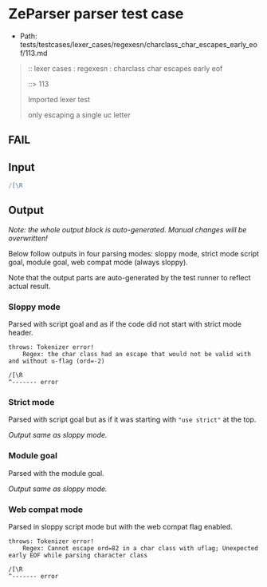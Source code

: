 # ZeParser parser test case

- Path: tests/testcases/lexer_cases/regexesn/charclass_char_escapes_early_eof/113.md

> :: lexer cases : regexesn : charclass char escapes early eof
>
> ::> 113
>
> Imported lexer test
>
> only escaping a single uc letter

## FAIL

## Input

`````js
/[\R
`````

## Output

_Note: the whole output block is auto-generated. Manual changes will be overwritten!_

Below follow outputs in four parsing modes: sloppy mode, strict mode script goal, module goal, web compat mode (always sloppy).

Note that the output parts are auto-generated by the test runner to reflect actual result.

### Sloppy mode

Parsed with script goal and as if the code did not start with strict mode header.

`````
throws: Tokenizer error!
    Regex: the char class had an escape that would not be valid with and without u-flag (ord=-2)

/[\R
^------- error
`````

### Strict mode

Parsed with script goal but as if it was starting with `"use strict"` at the top.

_Output same as sloppy mode._

### Module goal

Parsed with the module goal.

_Output same as sloppy mode._

### Web compat mode

Parsed in sloppy script mode but with the web compat flag enabled.

`````
throws: Tokenizer error!
    Regex: Cannot escape ord=82 in a char class with uflag; Unexpected early EOF while parsing character class

/[\R
^------- error
`````

